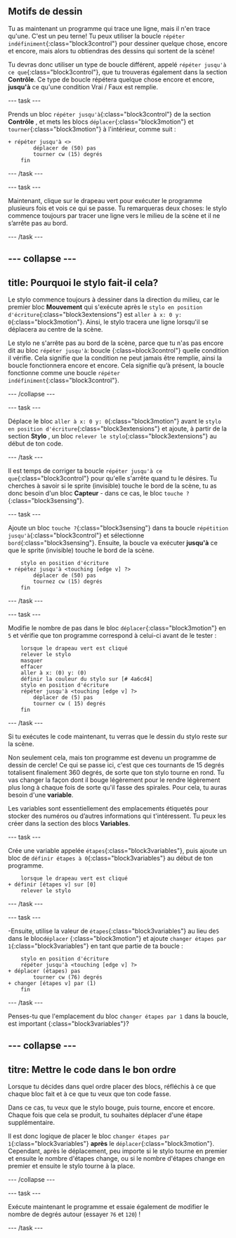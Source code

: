## Motifs de dessin

Tu as maintenant un programme qui trace une ligne, mais il n'en trace qu'une. C'est un peu terne! Tu peux utiliser la boucle `répéter indéfiniment`{:class="block3control"} pour dessiner quelque chose, encore et encore, mais alors tu obtiendras des dessins qui sortent de la scène!

Tu devras donc utiliser un type de boucle différent, appelé `répéter jusqu'à ce que`{:class="block3control"}, que tu trouveras également dans la section **Contrôle**. Ce type de boucle répétera quelque chose encore et encore, **jusqu'à** ce qu'une condition Vrai / Faux est remplie.

\--- task \---

Prends un bloc `répéter jusqu'à`{:class="block3control"} de la section **Contrôle** , et mets les blocs `déplacer`{:class="block3motion"} et `tourner`{:class="block3motion"} à l'intérieur, comme suit :

```blocks3
+ répéter jusqu'à <> 
        déplacer de (50) pas
        tourner cw (15) degrés
    fin
```

\--- /task \---

\--- task \---

Maintenant, clique sur le drapeau vert pour exécuter le programme plusieurs fois et vois ce qui se passe. Tu remarqueras deux choses: le stylo commence toujours par tracer une ligne vers le milieu de la scène et il ne s’arrête pas au bord.

\--- /task \---

## \--- collapse \---

## title: Pourquoi le stylo fait-il cela?

Le stylo commence toujours à dessiner dans la direction du milieu, car le premier bloc **Mouvement** qui s'exécute après le `stylo en position d'écriture`{:class="block3extensions"} est `aller à x: 0 y: 0`{:class="block3motion"}. Ainsi, le stylo tracera une ligne lorsqu'il se déplacera au centre de la scène.

Le stylo ne s'arrête pas au bord de la scène, parce que tu n'as pas encore dit au bloc `répéter jusqu'à`: boucle {:class=block3control"} quelle condition il vérifie. Cela signifie que la condition ne peut jamais être remplie, ainsi la boucle fonctionnera encore et encore. Cela signifie qu’à présent, la boucle fonctionne comme une boucle `répéter indéfiniment`{:class="block3control"}.

\--- /collapse \---

\--- task \---

Déplace le bloc `aller à x: 0 y: 0`{:class="block3motion"} avant le `stylo en position d'écriture`{:class="block3extensions"} et ajoute, à partir de la section **Stylo** , un bloc `relever le stylo`{:class="block3extensions"} au début de ton code.

\--- /task \---

Il est temps de corriger ta boucle `répéter jusqu'à ce que`{:class="block3control"} pour qu'elle s'arrête quand tu le désires. Tu cherches à savoir si le sprite (invisible) touche le bord de la scène, tu as donc besoin d'un bloc **Capteur** - dans ce cas, le bloc `touche ?`{:class="block3sensing"}.

\--- task \---

Ajoute un bloc `touche ?`{:class="block3sensing"} dans ta boucle `répétition jusqu'à`{:class="block3control"} et sélectionne `bord`{:class="block3sensing"}. Ensuite, la boucle va exécuter **jusqu'à** ce que le sprite (invisible) touche le bord de la scène.

```blocks3
    stylo en position d'écriture
+ répétez jusqu'à <touching [edge v] ?> 
        déplacer de (50) pas
        tournez cw (15) degrés
    fin
```

\--- /task \---

\--- task \---

Modifie le nombre de pas dans le bloc `déplacer`{:class="block3motion"} en `5` et vérifie que ton programme correspond à celui-ci avant de le tester :

```blocks3
    lorsque le drapeau vert est cliqué
    relever le stylo
    masquer
    effacer
    aller à x: (0) y: (0)
    définir la couleur du stylo sur [# 4a6cd4]
    stylo en position d'écriture
    répéter jusqu'à <touching [edge v] ?> 
        déplacer de (5) pas
        tourner cw ( 15) degrés
    fin
```

\--- /task \---

Si tu exécutes le code maintenant, tu verras que le dessin du stylo reste sur la scène.

Non seulement cela, mais ton programme est devenu un programme de dessin de cercle! Ce qui se passe ici, c'est que ces tournants de 15 degrés totalisent finalement 360 degrés, de sorte que ton stylo tourne en rond. Tu vas changer la façon dont il bouge légèrement pour le rendre légèrement plus long à chaque fois de sorte qu'il fasse des spirales. Pour cela, tu auras besoin d'une **variable**.

Les variables sont essentiellement des emplacements étiquetés pour stocker des numéros ou d’autres informations qui t'intéressent. Tu peux les créer dans la section des blocs **Variables**.

\--- task \---

Crée une variable appelée `étapes`{:class="block3variables"}, puis ajoute un bloc de `définir étapes à 0`{:class="block3variables"} au début de ton programme.

```blocks3
    lorsque le drapeau vert est cliqué
+ définir [étapes v] sur [0]
    relever le stylo
```

\--- /task \---

\--- task \---

-Ensuite, utilise la valeur de `étapes`{:class="block3variables"} au lieu de`5` dans le bloc`déplacer` {:class="block3motion"} et ajoute `changer étapes par 1`{:class="block3variables"} en tant que partie de ta boucle :

```blocks3
    stylo en position d'écriture
    répéter jusqu'à <touching [edge v] ?> 
+ déplacer (étapes) pas
        tourner cw (76) degrés
+ changer [étapes v] par (1)
    fin
```

\--- /task \---

Penses-tu que l'emplacement du bloc `changer étapes par 1` dans la boucle, est important {:class="block3variables"}?

## \--- collapse \---

## titre: Mettre le code dans le bon ordre

Lorsque tu décides dans quel ordre placer des blocs, réfléchis à ce que chaque bloc fait et à ce que tu veux que ton code fasse.

Dans ce cas, tu veux que le stylo bouge, puis tourne, encore et encore. Chaque fois que cela se produit, tu souhaites déplacer d'une étape supplémentaire.

Il est donc logique de placer le bloc `changer étapes par 1`{:class="block3variables"} **après** le `déplacer`{:class="block3motion"}. Cependant, après le déplacement, peu importe si le stylo tourne en premier et ensuite le nombre d'étapes change, ou si le nombre d'étapes change en premier et ensuite le stylo tourne à la place.

\--- /collapse \---

\--- task \---

Exécute maintenant le programme et essaie également de modifier le nombre de degrés autour (essayer `76` et `120`) !

\--- /task \---